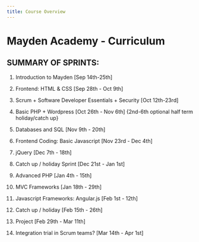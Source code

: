 ```yaml
---
title: Course Overview
---
```


# Mayden Academy - Curriculum

## SUMMARY OF SPRINTS:

1. Introduction to Mayden [Sep 14th-25th]

2. Frontend: HTML & CSS [Sep 28th - Oct 9th]

3. Scrum + Software Developer Essentials + Security [Oct 12th-23rd]

4. Basic PHP + Wordpress [Oct 26th - Nov 6th] {2nd-6th optional half term holiday/catch up}

5. Databases and SQL [Nov 9th - 20th]

6. Frontend Coding: Basic Javascript [Nov 23rd - Dec 4th]

8. jQuery [Dec 7th - 18th]

9. Catch up / holiday Sprint [Dec 21st - Jan 1st]

10. Advanced PHP [Jan 4th - 15th]

11. MVC Frameworks [Jan 18th - 29th]

12. Javascript Frameworks: Angular.js [Feb 1st - 12th]

13. Catch up / holiday [Feb 15th - 26th]

14. Project [Feb 29th - Mar 11th]

15. Integration trial in Scrum teams? [Mar 14th - Apr 1st]
